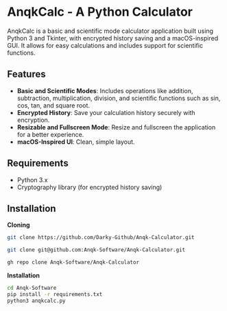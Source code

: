 # AnqkCalc - A Python Calculator

AnqkCalc is a basic and scientific mode calculator application built using Python 3 and Tkinter, with encrypted history saving and a macOS-inspired GUI. It allows for easy calculations and includes support for scientific functions.

## Features
- **Basic and Scientific Modes**: Includes operations like addition, subtraction, multiplication, division, and scientific functions such as sin, cos, tan, and square root.
- **Encrypted History**: Save your calculation history securely with encryption.
- **Resizable and Fullscreen Mode**: Resize and fullscreen the application for a better experience.
- **macOS-Inspired UI**: Clean, simple layout.

## Requirements
- Python 3.x
- Cryptography library (for encrypted history saving)

## Installation
   **Cloning** 
   ```bash (https)
   git clone https://github.com/Darky-Github/Anqk-Calculator.git
   ```
   ```bash (ssh)
   git clone git@github.com:Anqk-Software/Anqk-Calculator.git
   ```
   ```bash (gh)
   gh repo clone Anqk-Software/Anqk-Calculator
   ```
   **Installation**
   ```bash
   cd Anqk-Software
   pip install -r requirements.txt
   python3 anqkcalc.py
   ```
